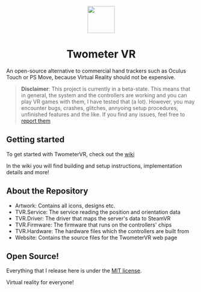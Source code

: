 <p align="center">
  <img width="72" height="72" src="https://github.com/Twometer/twometer-vr/blob/master/Artwork/Icon512.png?raw=true">
  <h1 align="center">Twometer VR</h1>
</p>
An open-source alternative to commercial hand trackers such as Oculus Touch or PS Move, because Virtual Reality should not be expensive.

> **Disclaimer**: This project is currently in a beta-state. This means that in general, the system and the controllers are working and you can play VR games with them, I have tested that (a lot). However, you may encounter bugs, crashes, glitches, annyoing setup procedures, unfinished features and the like. If you find any issues, feel free to [report them](https://github.com/Twometer/twometer-vr/issues)

## Getting started
To get started with TwometerVR, check out the [wiki](https://github.com/Twometer/twometer-vr/wiki)

In the wiki you will find building and setup instructions, implementation details and more!

## About the Repository
- Artwork:       Contains all icons, designs etc.
- TVR.Service:   The service reading the position and orientation data
- TVR.Driver:    The driver that maps the server's data to SteamVR
- TVR.Firmware:  The firmware that runs on the controllers' chips
- TVR.Hardware:  The hardware files which the controllers are built from
- Website:       Contains the source files for the TwometerVR web page 

## Open Source!
Everything that I release here is under the [MIT license](https://github.com/Twometer/twometer-vr/blob/master/LICENSE).

Virtual reality for everyone!
